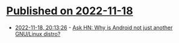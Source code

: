 # [Published on 2022-11-18](index.md)

* [2022-11-18, 20:13:26](https://news.ycombinator.com/item?id=33661363) - [Ask HN: Why is Android not just another GNU/Linux distro?](https://news.ycombinator.com/item?id=33661363)

